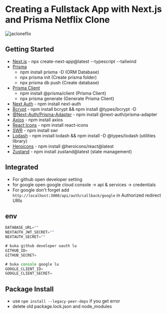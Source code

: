 # Creating a Fullstack App with Next.js and Prisma Netflix Clone
![jacloneflix](https://github.com/Jotin2/netflix-clone/assets/7713294/725111fa-f8ec-44e7-a0ec-8feb9beedf89)

## Getting Started

-  [Next.js](https://nextjs.org/) - npx create-next-app@latest --typescript --tailwind
-  [Prisma](https://www.prisma.io/)
   -  npm install prisma -D (ORM Database)
   -  npx prisma init (Create prisma folder)
   -  npx prisma db push (Create database)
-  [Prisma Client](https://www.prisma.io/docs/concepts/components/prisma-client)
   -  npm install @prisma/client (Prisma Client)
   -  npx prisma generate (Generate Prisma Client)
-  [Next Auth](https://next-auth.js.org/) - npm install next-auth
-  [Bcrypt](https://www.npmjs.com/package/bcrypt) - npm install bcrypt && npm install @types/bcrypt -D
-  [@Next-Auth/Prisma-Adapter](https://next-auth.js.org/adapters/prisma) - npm install @next-auth/prisma-adapter
-  [Axios](https://www.npmjs.com/package/axios) - npm install axios
-  [React Icons](https://react-icons.github.io/react-icons/) - npm install react-icons
-  [SWR](https://swr.vercel.app/) - npm install swr
-  [Lodash](https://lodash.com/) - npm install lodash && npm install -D @types/lodash (utilities library)
-  [Heroicons](https://github.com/tailwindlabs/heroicons) - npm install @heroicons/react@latest
-  [Zustand](https://zustand-demo.pmnd.rs/) - npm install zustand@latest (state management)

## Integrated

-  For github open developer setting
-  for google open google cloud console -> api & services -> credentials
-  For google don't forget add `http://localhost:3000/api/auth/callback/google` in Authorized redirect URIs

## env

```javascript
DATABASE_URL=""
NEXTAUTH_JWT_SECRET=""
NEXTAUTH_SECRET=""

# buka github developer oauth lu
GITHUB_ID=
GITHUB_SECRET=

# buka console google lu
GOOGLE_CLIENT_ID=
GOOGLE_CLIENT_SECRET=
```

## Package Install

-  use `npm install --legacy-peer-deps` if you get error
-  delete old package.lock.json and node_modules
